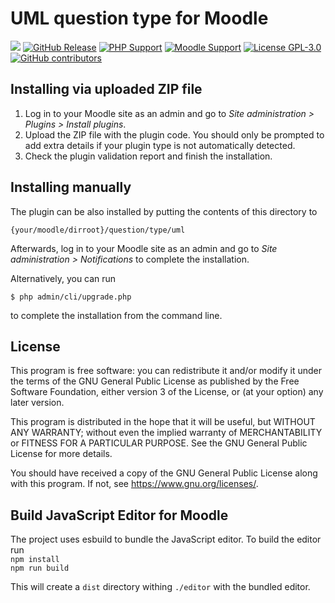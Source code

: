 # UML question type for Moodle

![](https://github.com/bschur/moodle-qtype_uml/actions/workflows/moodle-plugin-ci.yml/badge.svg)
[![GitHub
Release](https://img.shields.io/github/release/bschur/moodle-qtype_uml.svg)](https://github.com/bschur/moodle-qtype_uml/releases)
[![PHP Support](https://img.shields.io/badge/php-7.4--8.2-blue)](https://github.com/bschur/moodle-qtype_uml/actions)
[![Moodle Support](https://img.shields.io/badge/Moodle-4.1--4.3-orange)](https://github.com/bschur/moodle-qtype_uml/actions)
[![License GPL-3.0](https://img.shields.io/github/license/bschur/moodle-qtype_uml?color=lightgrey)](https://github.com/bschur/moodle-qtype_uml/blob/main/LICENSE)
[![GitHub contributors](https://img.shields.io/github/contributors/bschur/moodle-qtype_uml)](https://github.com/bschur/moodle-qtype_uml/graphs/contributors)

## Installing via uploaded ZIP file ##

1. Log in to your Moodle site as an admin and go to _Site administration >
   Plugins > Install plugins_.
2. Upload the ZIP file with the plugin code. You should only be prompted to add
   extra details if your plugin type is not automatically detected.
3. Check the plugin validation report and finish the installation.

## Installing manually ##

The plugin can be also installed by putting the contents of this directory to

    {your/moodle/dirroot}/question/type/uml

Afterwards, log in to your Moodle site as an admin and go to _Site administration >
Notifications_ to complete the installation.

Alternatively, you can run

    $ php admin/cli/upgrade.php

to complete the installation from the command line.

## License ##

This program is free software: you can redistribute it and/or modify it under
the terms of the GNU General Public License as published by the Free Software
Foundation, either version 3 of the License, or (at your option) any later
version.

This program is distributed in the hope that it will be useful, but WITHOUT ANY
WARRANTY; without even the implied warranty of MERCHANTABILITY or FITNESS FOR A
PARTICULAR PURPOSE. See the GNU General Public License for more details.

You should have received a copy of the GNU General Public License along with
this program. If not, see <https://www.gnu.org/licenses/>.

## Build JavaScript Editor for Moodle ##

The project uses esbuild to bundle the JavaScript editor. To build the editor
run  
```npm install```  
```npm run build```

This will create a `dist` directory withing `./editor` with the bundled editor.